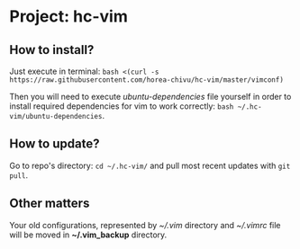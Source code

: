 # Project: hc-vim

## How to install?

Just execute in terminal: `bash <(curl -s https://raw.githubusercontent.com/horea-chivu/hc-vim/master/vimconf)`

Then you will need to execute *ubuntu-dependencies* file yourself in order to install required dependencies for vim to work correctly: `bash ~/.hc-vim/ubuntu-dependencies`.

## How to update?

Go to repo's directory: `cd ~/.hc-vim/` and pull most recent updates with `git pull`.

## Other matters

Your old configurations, represented by *~/.vim* directory and *~/.vimrc* file will be moved in **~/.vim_backup** directory.
